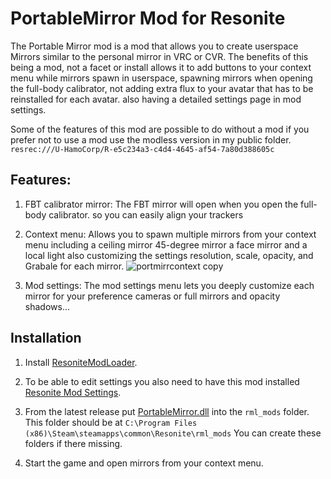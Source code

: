 # PortableMirror Mod for Resonite
The Portable Mirror mod is a mod that allows you to create userspace Mirrors similar to the personal mirror in VRC or CVR. The benefits of this being a mod, not a facet or install allows it to add buttons to your context menu while mirrors spawn in userspace, spawning mirrors when opening the full-body calibrator, not adding extra flux to your avatar that has to be reinstalled for each avatar. also having a detailed settings page in mod settings.


Some of the features of this mod are possible to do without a mod if you prefer not to use a mod use the modless version in my public folder. ```resrec:///U-HamoCorp/R-e5c234a3-c4d4-4645-af54-7a80d388605c``` 

## Features:
1. FBT calibrator mirror: The FBT mirror will open when you open the full-body calibrator. so you can easily align your trackers

2. Context menu: Allows you to spawn multiple mirrors from your context menu including a ceiling mirror 45-degree mirror a face mirror and a local light also customizing the settings resolution, scale, opacity, and Grabale for each mirror.
![portmirrcontext copy](https://github.com/user-attachments/assets/7e1f8e09-9112-4364-af41-d4aa377466f7)

4. Mod settings: The mod settings menu lets you deeply customize each mirror for your preference cameras or full mirrors and opacity shadows...

## Installation
1. Install [ResoniteModLoader](https://github.com/resonite-modding-group/ResoniteModLoader).

2. To be able to edit settings you also need to have this mod installed [Resonite Mod Settings](https://github.com/badhaloninja/ResoniteModSettings).

3. From the latest release put [PortableMirror.dll](https://github.com/HamoCorp/PortableMirror/releases/latest/download/PortableMirror.dll) into the `rml_mods` folder. This folder should be at `C:\Program Files (x86)\Steam\steamapps\common\Resonite\rml_mods` You can create these folders if there missing.

4. Start the game and open mirrors from your context menu.
